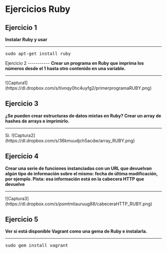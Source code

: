 Ejercicios Ruby
===============
Ejercicio 1
-----------
<strong>Instalar Ruby y usar</strong>
<hr>
<pre>
sudo apt-get install ruby
</pre>
Ejercicio 2
-----------
<strong>Crear un programa en Ruby que imprima los números desde el 1 hasta otro contenido en una variable.</strong>
<hr>
![Captura1] (https://dl.dropbox.com/s/tivnqy0hc4uyfg2/primerprogramaRUBY.png)

Ejercicio 3
-----------
<strong>¿Se pueden crear estructuras de datos mixtas en Ruby? Crear un array de hashes de arrays e imprimirlo.</strong>
<hr>
Si.
![Captura2] (https://dl.dropbox.com/s/36kmuudjch5acdw/array_RUBY.png)

Ejercicio 4
-----------
<strong>Crear una serie de funciones instanciadas con un URL que devuelvan algún tipo de información sobre el mismo: fecha de última modificación, por ejemplo. Pista: esa información está en la cabecera HTTP que devuelve</strong>
<hr>
![Captura3] (https://dl.dropbox.com/s/psmtmliauruug88/cabeceraHTTP_RUBY.png)

Ejercicio 5
-----------
<strong>Ver si está disponible Vagrant como una gema de Ruby e instalarla.</strong>
<hr>
<pre>
sudo gem install vagrant
</pre>
